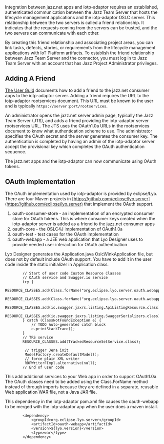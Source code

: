 Integration between jazz.net apps and iotp-adaptor requires an established, authenticated communication between the Jazz Team Server that hosts the lifecycle management applications and the iotp-adaptor OSLC server. This relationship between the two servers is called a friend relationship. It indicates that the requests coming from the servers can be trusted, and the two servers can communicate with each other. 

By creating this friend relationship and associating project areas, you can link tasks, defects, stories, or requirements from the lifecycle management applications with IoT Platform artifacts. To establish the friend relationship between Jazz Team Server and the connector, you must log in to Jazz Team Server with an account that has Jazz Project Administrator privileges.

## Adding A Friend

[The User Guid](./userGuide/administration) documents how to add a friend to the jazz.net consumer apps to the iotp-adaptor server. Adding a friend requires the URL to the iotp-adaptor rootservices document. This URL must be known to the user and is typically `https://server:port/rootservices`. 

An administrator opens the jazz.net server admin page, typically the Jazz Team Server (JTS), and adds a friend providing the iotp-adaptor server rootservices URL.  The JTS uses the OAuth1.0a URLs in the rootservices document to know what authentication scheme to use. The administrator specifies the OAuth secret and the server generates the consumer key. The authentication is completed by having an admin of the iotp-adaptor server accept the provisional key which completes the OAuth authentication sequence. 

The jazz.net apps and the iotp-adaptor can now communicate using OAuth tokens.

## OAuth Implementation

The OAuth implementation used by iotp-adaptor is provided by eclipse/Lyo. There are four Maven projects in [https://github.com/eclipse/lyo.server](https://github.com/eclipse/lyo.server) that implement the OAuth support. 

1. oauth-consumer-store - an implementation of an encrypted consumer store for OAuth tokens. This is where consumer keys created when the iotp-adaptor server is added as a friend to the jazz.net consumer apps
2. oauth-core - the OSLC4J implementation of OAuth1.0a
3. oauth-test - test cases for the OAuth implementation
4. oauth-webapp - a JEE web application that Lyo Designer uses to provide needed user interaction for OAuth authentication

Lyo Designer generates the Application.java OslcWinkApplication file, but does not by default include OAuth support. You have to add it in the user code inside the static initializer in Application class.

```
        // Start of user code Custom Resource Classes
        // OAuth service and Swagger.io service
        try {
			RESOURCE_CLASSES.add(Class.forName("org.eclipse.lyo.server.oauth.webapp.services.ConsumersService"));
	        RESOURCE_CLASSES.add(Class.forName("org.eclipse.lyo.server.oauth.webapp.services.OAuthService"));
	        RESOURCE_CLASSES.add(io.swagger.jaxrs.listing.ApiListingResource.class);
	        RESOURCE_CLASSES.add(io.swagger.jaxrs.listing.SwaggerSerializers.class);
		} catch (ClassNotFoundException e) {
			// TODO Auto-generated catch block
			e.printStackTrace();
		}
        // TRS service	
        RESOURCE_CLASSES.add(TrackedResourceSetService.class);
        
         // trigger Jena init
         ModelFactory.createDefaultModel();
         // force plain XML writer
         RDFWriterFImpl.alternative(null);
        // End of user code
```
This add additional services to your Web app in order to support OAuth1.0a. The OAuth classes need to be added using the Class.ForName method instead of through imports because they are defined in a separate, reusable Web application WAR file, not a Java JAR file.

This dependency in the iotp-adaptor pom.xml file causes the oauth-webapp to be merged with the iotp-adaptor app when the user does a maven install.
```
        <dependency>
            <groupId>org.eclipse.lyo.server</groupId>
            <artifactId>oauth-webapp</artifactId>
            <version>${lyo.version}</version>
            <type>war</type>
        </dependency>
```

